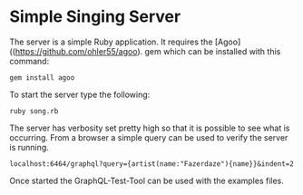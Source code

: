 # Simple Singing Server

The server is a simple Ruby application. It requires the
[Agoo]((https://github.com/ohler55/agoo). gem which can be installed
with this command:

```
gem install agoo
```

To start the server type the following:

```
ruby song.rb
```

The server has verbosity set pretty high so that it is possible to see
what is occurring. From a browser a simple query can be used to verify
the server is running.

`localhost:6464/graphql?query={artist(name:"Fazerdaze"){name}}&indent=2`

Once started the GraphQL-Test-Tool can be used with the examples files.
